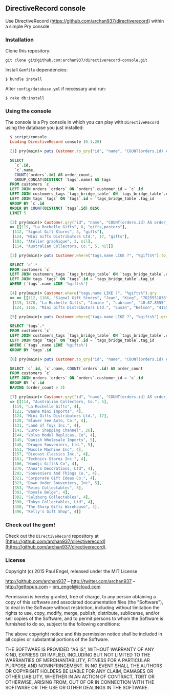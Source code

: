 ## DirectiveRecord console

Use DirectiveRecord (https://github.com/archan937/directiverecord) within a simple Pry console

### Installation

Clone this repository:

    git clone git@github.com:archan937/directiverecord-console.git

Install `Gemfile` dependencies:

    $ bundle install

Alter `config/database.yml` if necessary and run:

    $ rake db:install

### Using the console

The console is a Pry console in which you can play with `DirectiveRecord` using the database you just installed:

```ruby
  $ script/console
  Loading DirectiveRecord console (0.1.28)
```
```ruby
  [1] pry(main)> puts Customer.to_qry("id", "name", "COUNT(orders.id) AS order_count", "GROUP_CONCAT(DISTINCT tags.name) AS tags", :group_by => "id", :order_by => "COUNT(DISTINCT tags.id) DESC", :limit => 5)
```
```sql
  SELECT
    `c`.id,
    `c`.name,
    COUNT(`orders`.id) AS order_count,
    GROUP_CONCAT(DISTINCT `tags`.name) AS tags
  FROM customers `c`
  LEFT JOIN orders `orders` ON `orders`.customer_id = `c`.id
  LEFT JOIN customers_tags `tags_bridge_table` ON `tags_bridge_table`.customer_id = `c`.id
  LEFT JOIN tags `tags` ON `tags`.id = `tags_bridge_table`.tag_id
  GROUP BY `c`.id
  ORDER BY COUNT(DISTINCT `tags`.id) DESC
  LIMIT 5
```
```ruby
  [2] pry(main)> Customer.qry("id", "name", "COUNT(orders.id) AS order_count", "GROUP_CONCAT(DISTINCT tags.name) AS tags", :group_by => "id", :order_by => "COUNT(DISTINCT tags.id) DESC", :limit => 5)
  => [[119, "La Rochelle Gifts", 8, "gifts,posters"],
   [112, "Signal Gift Stores", 3, "gifts"],
   [124, "Mini Gifts Distributors Ltd.", 17, "gifts"],
   [103, "Atelier graphique", 3, nil],
   [114, "Australian Collectors, Co.", 5, nil]]
```
```ruby
  [3] pry(main)> puts Customer.where("tags.name LIKE ?", "%gifts%").to_qry
```
```sql
  SELECT `c`.*
  FROM customers `c`
  LEFT JOIN customers_tags `tags_bridge_table` ON `tags_bridge_table`.customer_id = `c`.id
  LEFT JOIN tags `tags` ON `tags`.id = `tags_bridge_table`.tag_id
  WHERE (`tags`.name LIKE '%gifts%')
```
```ruby
  [4] pry(main)> Customer.where("tags.name LIKE ?", "%gifts%").qry
  => => [[112, 1166, "Signal Gift Stores", "Jean", "King", "7025551838", "8489 Strong St.", nil, "83030", "Las Vegas", "NV", "USA", #<BigDecimal:7fa838f74d28,'0.718E5',9(18)>],
   [119, 1370, "La Rochelle Gifts", "Janine ", "Labrune", "40.67.8555", "67, rue des Cinquante Otages", nil, "44000", "Nantes", nil, "France", #<BigDecimal:7fa838f74a30,'0.1182E6',9(18)>],
   [124, 1165, "Mini Gifts Distributors Ltd.", "Susan", "Nelson", "4155551450", "5677 Strong St.", nil, "97562", "San Rafael", "CA", "USA", #<BigDecimal:7fa838f745f8,'0.2105E6',9(18)>]]
```
```ruby
  [5] pry(main)> puts Customer.where("tags.name LIKE ?", "%gifts%").group("tags.id").to_qry("tags.*")
```
```sql
  SELECT `tags`.*
  FROM customers `c`
  LEFT JOIN customers_tags `tags_bridge_table` ON `tags_bridge_table`.customer_id = `c`.id
  LEFT JOIN tags `tags` ON `tags`.id = `tags_bridge_table`.tag_id
  WHERE (`tags`.name LIKE '%gifts%')
  GROUP BY `tags`.id
```
```ruby
  [6] pry(main)> puts Customer.to_qry("id", "name", "COUNT(orders.id) AS order_count", :where => "order_count > 3", :group_by => "id")
```
```sql
  SELECT `c`.id, `c`.name, COUNT(`orders`.id) AS order_count
  FROM customers `c`
  LEFT JOIN orders `orders` ON `orders`.customer_id = `c`.id
  GROUP BY `c`.id
  HAVING (order_count > 3)
```
```ruby
  [7] pry(main)> Customer.qry("id", "name", "COUNT(orders.id) AS order_count", :where => "order_count > 3", :group_by => "id")
  => [[114, "Australian Collectors, Co.", 5],
   [119, "La Rochelle Gifts", 4],
   [121, "Baane Mini Imports", 4],
   [124, "Mini Gifts Distributors Ltd.", 17],
   [128, "Blauer See Auto, Co.", 4],
   [131, "Land of Toys Inc.", 4],
   [141, "Euro+ Shopping Channel", 26],
   [144, "Volvo Model Replicas, Co", 4],
   [145, "Danish Wholesale Imports", 5],
   [148, "Dragon Souveniers, Ltd.", 5],
   [151, "Muscle Machine Inc", 4],
   [157, "Diecast Classics Inc.", 4],
   [161, "Technics Stores Inc.", 4],
   [166, "Handji Gifts& Co", 4],
   [276, "Anna's Decorations, Ltd", 4],
   [282, "Souveniers And Things Co.", 4],
   [321, "Corporate Gift Ideas Co.", 4],
   [323, "Down Under Souveniers, Inc", 5],
   [353, "Reims Collectables", 5],
   [381, "Royale Belge", 4],
   [382, "Salzburg Collectables", 4],
   [398, "Tokyo Collectables, Ltd", 4],
   [450, "The Sharp Gifts Warehouse", 4],
   [496, "Kelly's Gift Shop", 4]]
```

### Check out the gem!

Check out the `DirectiveRecord` repository at [https://github.com/archan937/directiverecord](https://github.com/archan937/directiverecord).

### License

Copyright (c) 2015 Paul Engel, released under the MIT License

http://github.com/archan937 – http://twitter.com/archan937 – http://gettopup.com – pm_engel@icloud.com

Permission is hereby granted, free of charge, to any person obtaining a copy of this software and associated documentation files (the "Software"), to deal in the Software without restriction, including without limitation the rights to use, copy, modify, merge, publish, distribute, sublicense, and/or sell copies of the Software, and to permit persons to whom the Software is furnished to do so, subject to the following conditions:

The above copyright notice and this permission notice shall be included in all copies or substantial portions of the Software.

THE SOFTWARE IS PROVIDED "AS IS", WITHOUT WARRANTY OF ANY KIND, EXPRESS OR IMPLIED, INCLUDING BUT NOT LIMITED TO THE WARRANTIES OF MERCHANTABILITY, FITNESS FOR A PARTICULAR PURPOSE AND NONINFRINGEMENT. IN NO EVENT SHALL THE AUTHORS OR COPYRIGHT HOLDERS BE LIABLE FOR ANY CLAIM, DAMAGES OR OTHER LIABILITY, WHETHER IN AN ACTION OF CONTRACT, TORT OR OTHERWISE, ARISING FROM, OUT OF OR IN CONNECTION WITH THE SOFTWARE OR THE USE OR OTHER DEALINGS IN THE SOFTWARE.
